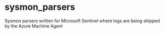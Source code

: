 # sysmon_parsers

Sysmon parsers written for Microsoft Sentinel where logs are being shipped by the Azure Machine Agent

